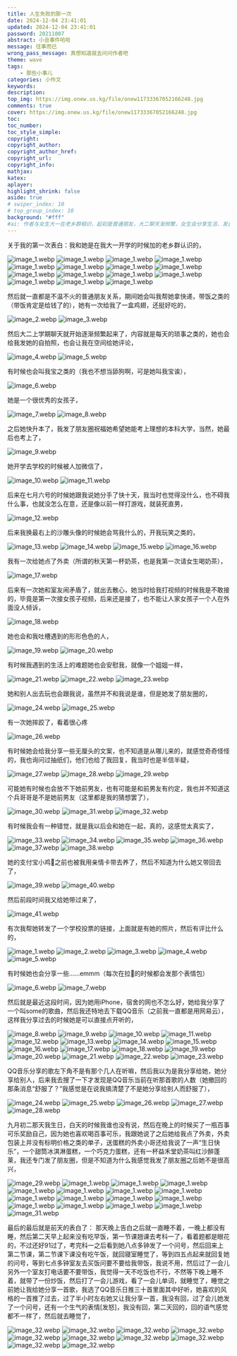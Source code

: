 ```yaml
---
title: 人生失败的那一次
date: 2024-12-04 23:41:01
updated: 2024-12-04 23:41:01
password: 20211007
abstract: 小丑事件哈哈
message: 往事而已
wrong_pass_message: 真想知道就去问问作者吧
theme: wave
tags: 
    - 那些小事儿
categories: 小作文
keywords: 
description:
top_img: https://img.onew.us.kg/file/onew11733367052166248.jpg
comments: true
cover: https://img.onew.us.kg/file/onew11733367052166248.jpg
toc:
toc_number:
toc_style_simple:
copyright:
copyright_author:
copyright_author_href:
copyright_url:
copyright_info:
mathjax:
katex:
aplayer:
highlight_shrink: false
aside: true
# swiper_index: 10
# top_group_index: 10
background: "#fff"
#ai: 作者与女生大一在老乡群相识，起初是普通朋友，大二聊天渐频繁，女生会分享生活、发自拍，还叫作者 “宝”。后来女生经历分手、升本等，作者在相处中对其渐生情愫，有过送外卖、接视频等互动。在九月初二作者生日时，女生点了外卖。最终作者表白，表白后状态受影响，后续与女生交流态度也有变化 。
---
```


关于我的第一次表白：我和她是在我大一开学的时候加的老乡群认识的，

![image_1.webp](https://img.onew.us.kg/file/1756045582608_67cdd084273f8_split_1.jpg)
![image_1.webp](https://img.onew.us.kg/file/67cdd084273f8_split_2.jpg)
![image_1.webp](https://img.onew.us.kg/file/67cdd084273f8_split_3.jpg)
![image_1.webp](https://img.onew.us.kg/file/67cdd084273f8_split_4.jpg)
![image_1.webp](https://img.onew.us.kg/file/67cdd084273f8_split_5.jpg)
![image_1.webp](https://img.onew.us.kg/file/67cdd084273f8_split_6.jpg)
![image_1.webp](https://img.onew.us.kg/file/67cdd084273f8_split_7.jpg)
![image_1.webp](https://img.onew.us.kg/file/67cdd084273f8_split_8.jpg)
![image_1.webp](https://img.onew.us.kg/file/67cdd084273f8_split_9.jpg)
![image_1.webp](https://img.onew.us.kg/file/67cdd084273f8_split_10.jpg)
![image_1.webp](https://img.onew.us.kg/file/67cdd084273f8_split_11.jpg)
![image_1.webp](https://img.onew.us.kg/file/67cdd084273f8_split_12.jpg)
![image_1.webp](https://img.onew.us.kg/file/67cdd084273f8_split_13.jpg)
![image_1.webp](https://img.onew.us.kg/file/67cdd084273f8_split_14.jpg)
![image_1.webp](https://img.onew.us.kg/file/67cdd084273f8_split_15.jpg)

然后就一直都是不温不火的普通朋友关系，期间她会叫我帮她拿快递，带饭之类的（带饭肯定是给钱了的），她有一次给我了一盒鸡翅，还挺好吃的，

![image_2.webp](https://img.onew.us.kg/file/onew11733326931350551.webp)
![image_3.webp](https://img.onew.us.kg/file/onew11733326939263228.webp)

然后大二上学期聊天就开始逐渐频繁起来了，内容就是每天的琐事之类的，她也会给我发她的自拍照，也会让我在空间给她评论，

![image_4.webp](https://img.onew.us.kg/file/onew11733326943609785.webp)
![image_5.webp](https://img.onew.us.kg/file/onew11733326948766183.webp)

有时候也会叫我宝之类的（我也不想当舔狗啊，可是她叫我宝诶），

![image_6.webp](https://img.onew.us.kg/file/onew1173332695946816.webp)

她是一个很优秀的女孩子，

![image_7.webp](https://img.onew.us.kg/file/onew1173332705374099.webp)
![image_8.webp](https://img.onew.us.kg/file/onew11733327064340520.webp)

之后她快升本了，我发了朋友圈祝福她希望她能考上理想的本科大学，当然，她最后也考上了，

![image_9.webp](https://img.onew.us.kg/file/onew1173332707330443.webp)

她开学去学校的时候被人加微信了，

![image_10.webp](https://img.onew.us.kg/file/onew11733327078597855.webp)
![image_11.webp](https://img.onew.us.kg/file/onew11733327083110850.webp)

后来在七月六号的时候她跟我说她分手了快十天，我当时也觉得没什么，也不碍我什么事，也就没怎么在意，还是像以前一样打游戏，就装死直男，

![image_12.webp](https://img.onew.us.kg/file/onew11733327087663421.webp)

后来我换最右上的沙雕头像的时候她会骂我什么的，开我玩笑之类的，

![image_13.webp](https://img.onew.us.kg/file/onew11733327094235602.webp)
![image_14.webp](https://img.onew.us.kg/file/onew11733327109662246.webp)
![image_15.webp](https://img.onew.us.kg/file/onew11733327116174379.webp)
![image_16.webp](https://img.onew.us.kg/file/onew11733327123588386.webp)

我有一次给她点了外卖（所谓的秋天第一杯奶茶，也是我第一次请女生喝奶茶），

![image_17.webp](https://img.onew.us.kg/file/onew11733327128285863.webp)

后来有一次她和室友闹矛盾了，就出去散心，她当时给我打视频的时候我是不敢接的，毕竟是第一次接女孩子视频，后来还是接了，也不能让人家女孩子一个人在外面没人倾诉，

![image_18.webp](https://img.onew.us.kg/file/onew11733327133817852.webp)

她也会和我吐槽遇到的形形色色的人，

![image_19.webp](https://img.onew.us.kg/file/onew11733327137793168.webp)
![image_20.webp](https://img.onew.us.kg/file/onew11733327141576904.webp)

有时候我遇到的生活上的难题她也会安慰我，就像一个姐姐一样，

![image_21.webp](https://img.onew.us.kg/file/onew11733327156248354.webp)
![image_22.webp](https://img.onew.us.kg/file/onew11733327160367402.webp)
![image_23.webp](https://img.onew.us.kg/file/onew11733327167199771.webp)

她和别人出去玩也会跟我说，虽然并不和我说是谁，但是她发了朋友圈的，

![image_24.webp](https://img.onew.us.kg/file/onew11733327172832382.webp)
![image_25.webp](https://img.onew.us.kg/file/onew1173332717637923.webp)

有一次她摔跤了，看着很心疼

![image_26.webp](https://img.onew.us.kg/file/onew11733327180555694.webp)

有时候她会给我分享一些无厘头的文案，也不知道是从哪儿来的，就感觉奇奇怪怪的，我也询问过抽纸们，他们也给了我回复，我当时也是半信半疑，

![image_27.webp](https://img.onew.us.kg/file/onew11733327184690802.webp)
![image_28.webp](https://img.onew.us.kg/file/onew1173332718914287.webp)
![image_29.webp](https://img.onew.us.kg/file/onew11733327194956678.webp)

可能她有时候也会放不下她前男友，也有可能是和前男友有约定，我也并不知道这个兵哥哥是不是她前男友（这里都是我的猜想罢了），

![image_30.webp](https://img.onew.us.kg/file/onew11733327203258654.webp)
![image_31.webp](https://img.onew.us.kg/file/onew11733327207465690.webp)
![image_32.webp](https://img.onew.us.kg/file/onew11733327212763588.webp)

有时候我会有一种错觉，就是我以后会和她在一起，真的，这感觉太真实了，

![image_33.webp](https://img.onew.us.kg/file/onew11733327216240767.webp)
![image_34.webp](https://img.onew.us.kg/file/onew11733327220456679.webp)
![image_35.webp](https://img.onew.us.kg/file/onew11733327224239378.webp)
![image_36.webp](https://img.onew.us.kg/file/onew11733327230531878.webp)
![image_37.webp](https://img.onew.us.kg/file/onew11733327234945577.webp)
![image_38.webp](https://img.onew.us.kg/file/onew11733327241153441.webp)

她的支付宝小鸡🐥之前也被我用亲情卡带去养了，然后不知道为什么她又带回去了，

![image_39.webp](https://img.onew.us.kg/file/onew11733327245242413.webp)
![image_40.webp](https://img.onew.us.kg/file/onew11733327252242511.webp)

然后前段时间我又给她带过来了，

![image_41.webp](https://img.onew.us.kg/file/onew11733327256105167.webp)

有次我帮她转发了一个学校投票的链接，上面就是有她的照片，然后有评比什么的，

![image_1.webp](https://img.onew.us.kg/file/onew11733327271873571.webp)
![image_2.webp](https://img.onew.us.kg/file/onew11733327276152121.webp)
![image_3.webp](https://img.onew.us.kg/file/onew11733327279671710.webp)
![image_4.webp](https://img.onew.us.kg/file/onew11733327283223343.webp)
![image_5.webp](https://img.onew.us.kg/file/onew11733327287105216.webp)

有时候她也会分享一些……emmm（每次在拉💩的时候都会发那个表情包）

![image_6.webp](https://img.onew.us.kg/file/onew11733327291825543.webp)
![image_7.webp](https://img.onew.us.kg/file/onew11733327296118195.webp)

然后就是最近这段时间，因为她用iPhone，宿舍的网也不怎么好，她给我分享了一个叫some的歌曲，然后我还特地去下载QQ音乐（之前我一直都是用网易云），这样我分享过去的时候她是可以直接点开听的，

![image_8.webp](https://img.onew.us.kg/file/onew11733327301105635.webp)
![image_9.webp](https://img.onew.us.kg/file/onew11733327334102551.webp)
![image_10.webp](https://img.onew.us.kg/file/onew11733327324238378.webp)
![image_11.webp](https://img.onew.us.kg/file/onew11733327339709990.webp)
![image_12.webp](https://img.onew.us.kg/file/onew11733327343808416.webp)
![image_13.webp](https://img.onew.us.kg/file/onew11733327349326832.webp)
![image_14.webp](https://img.onew.us.kg/file/onew11733327356416617.webp)
![image_15.webp](https://img.onew.us.kg/file/onew11733327360739872.webp)
![image_16.webp](https://img.onew.us.kg/file/onew11733327364490490.webp)
![image_17.webp](https://img.onew.us.kg/file/onew11733327368872470.webp)
![image_18.webp](https://img.onew.us.kg/file/onew11733327372988128.webp)
![image_19.webp](https://img.onew.us.kg/file/onew1173332737830688.webp)
![image_20.webp](https://img.onew.us.kg/file/onew11733327382636746.webp)
![image_21.webp](https://img.onew.us.kg/file/onew11733327387989139.webp)
![image_22.webp](https://img.onew.us.kg/file/onew11733327392115188.webp)
![image_23.webp](https://img.onew.us.kg/file/onew11733327397648858.webp)

QQ音乐分享的歌左下角不是有那个几人在听嘛，然后我以为是我分享给她，她分享给别人，后来我去搜了一下才发现是QQ音乐当前在听那首歌的人数（她撤回的那条消息“舒服了？”我感觉是在说我搞清楚了不是她分享给别人而舒服了），

![image_24.webp](https://img.onew.us.kg/file/onew11733327402928349.webp)
![image_25.webp](https://img.onew.us.kg/file/onew1173332741393956.webp)
![image_26.webp](https://img.onew.us.kg/file/onew11733327418229106.webp)
![image_27.webp](https://img.onew.us.kg/file/onew11733327423475561.webp)
![image_28.webp](https://img.onew.us.kg/file/onew11733327428598317.webp)

九月初二那天我生日，白天的时候我谁也没有说，然后在晚上的时候买了一瓶百事可乐奖励自己，因为她也喜欢喝百事可乐，我跟她说了之后她给我点了外卖，外卖包装上并没有标明价格之类的单子，送蛋糕的外卖小哥还给我说了一声“生日快乐”，一个甜筒冰淇淋蛋糕，一个巧克力蛋糕，还有一杯益禾堂奶茶叫红沙醉蓬莱，我还专门发了朋友圈，但是不知道为什么我感觉我发了朋友圈之后她不是很高兴，

![image_29.webp](https://img.onew.us.kg/file/onew11733327438392593.webp)
![image_1.webp](https://img.onew.us.kg/file/67cdd084b1c08_split_1.png)
![image_1.webp](https://img.onew.us.kg/file/67cdd084b1c08_split_2.png)
![image_1.webp](https://img.onew.us.kg/file/67cdd084b1c08_split_3.png)
![image_1.webp](https://img.onew.us.kg/file/67cdd084b1c08_split_4.png)
![image_1.webp](https://img.onew.us.kg/file/67cdd084b1c08_split_5.png)
![image_1.webp](https://img.onew.us.kg/file/67cdd084b1c08_split_6.png)
![image_1.webp](https://img.onew.us.kg/file/67cdd084b1c08_split_7.png)
![image_1.webp](https://img.onew.us.kg/file/67cdd084b1c08_split_8.png)
![image_1.webp](https://img.onew.us.kg/file/67cdd084b1c08_split_9.png)
![image_1.webp](https://img.onew.us.kg/file/67cdd084b1c08_split_10.png)
![image_1.webp](https://img.onew.us.kg/file/67cdd084b1c08_split_11.png)
![image_1.webp](https://img.onew.us.kg/file/67cdd084b1c08_split_12.png)
![image_1.webp](https://img.onew.us.kg/file/67cdd084b1c08_split_13.png)
![image_1.webp](https://img.onew.us.kg/file/67cdd084b1c08_split_14.png)
![image_1.webp](https://img.onew.us.kg/file/67cdd084b1c08_split_15.png)
![image_31.webp](https://img.onew.us.kg/file/onew11733327444281981.webp)

最后的最后就是前天的表白了：
那天晚上告白之后就一直睡不着，一晚上都没有睡，然后第二天早上起来没有吃早饭，第一节课翘课去考科一了，看着题都是眼花的，不过还好91过了，考完科一之后看到她八点多钟发了一个问号，然后回来上第二节课，第二节课下课没有吃午饭，就回寝室睡觉了，等到四五点起来就回复她的问号，等到七点多钟室友去买饭问要不要给我带饭，我说不用，然后过了一会儿另外一个室友打电话要不要带饭，我觉得一天不吃饭也不行，不然等下晚上睡不着，就带了一份炒饭，然后打了一会儿游戏，看了一会儿单词，就睡觉了，睡觉之前她让我给她分享一首歌，我选了QQ音乐日推三十首里面其中好听，她喜欢的风格的一首推了过去，过了半小时左右她又让我分享一首，我没有回，过了会儿她发了一个问号，还有一个生气的表情[发怒]，我没有回，第二天回的，回的语气感觉都不一样了，然后就去睡觉了，

![image_32.webp](https://img.onew.us.kg/file/onew11733327449604383_format_split_1.jpg)
![image_32.webp](https://img.onew.us.kg/file/onew11733327449604383_format_split_2.jpg)
![image_32.webp](https://img.onew.us.kg/file/onew11733327449604383_format_split_3.jpg)
![image_32.webp](https://img.onew.us.kg/file/onew11733327449604383_format_split_4.jpg)
![image_32.webp](https://img.onew.us.kg/file/onew11733327449604383_format_split_5.jpg)
![image_32.webp](https://img.onew.us.kg/file/onew11733327449604383_format_split_6.jpg)
![image_32.webp](https://img.onew.us.kg/file/onew11733327449604383_format_split_7.jpg)
![image_32.webp](https://img.onew.us.kg/file/onew11733327449604383_format_split_8.jpg)
![image_32.webp](https://img.onew.us.kg/file/onew11733327449604383_format_split_9.jpg)
![image_32.webp](https://img.onew.us.kg/file/onew11733327449604383_format_split_10.jpg)